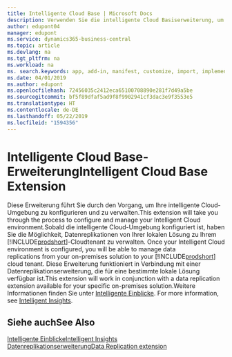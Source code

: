 ```yaml
---
title: Intelligente Cloud Base | Microsoft Docs
description: Verwenden Sie die intelligente Cloud Basiserweiterung, um Ihre lokale Lösung mit Business Central online zu verbinden.
author: edupont04
manager: edupont
ms.service: dynamics365-business-central
ms.topic: article
ms.devlang: na
ms.tgt_pltfrm: na
ms.workload: na
ms. search.keywords: app, add-in, manifest, customize, import, implement
ms.date: 04/01/2019
ms.author: edupont
ms.openlocfilehash: 72456035c2412eca65100708890e281f7d49a5be
ms.sourcegitcommit: bf5f89dfaf5ad9f8f9902941cf3dac3e9f3553e5
ms.translationtype: HT
ms.contentlocale: de-DE
ms.lasthandoff: 05/22/2019
ms.locfileid: "1594356"
---
```

# <a name="intelligent-cloud-base-extension"></a><span data-ttu-id="84751-103">Intelligente Cloud Base-Erweiterung</span><span class="sxs-lookup"><span data-stu-id="84751-103">Intelligent Cloud Base Extension</span></span>

<span data-ttu-id="84751-104">Diese Erweiterung führt Sie durch den Vorgang, um Ihre intelligente Cloud-Umgebung zu konfigurieren und zu verwalten.</span><span class="sxs-lookup"><span data-stu-id="84751-104">This extension will take you through the process to configure and manage your Intelligent Cloud environment.</span></span><span data-ttu-id="84751-105">Sobald die intelligente Cloud-Umgebung konfiguriert ist, haben Sie die Möglichkeit, Datenreplikationen von Ihrer lokalen Lösung zu Ihrem [!INCLUDE[prodshort](includes/prodshort.md)]-Cloudtenant zu verwalten.</span><span class="sxs-lookup"><span data-stu-id="84751-105"> Once your Intelligent Cloud environment is configured, you will be able to manage data replications from your on-premises solution to your [!INCLUDE[prodshort](includes/prodshort.md)] cloud tenant.</span></span> <span data-ttu-id="84751-106">Diese Erweiterung funktioniert in Verbindung mit einer Datenreplikationserweiterung, die für eine bestimmte lokale Lösung verfügbar ist.</span><span class="sxs-lookup"><span data-stu-id="84751-106">This extension will work in conjunction with a data replication extension available for your specific on-premises solution.</span></span><span data-ttu-id="84751-107">Weitere Informationen finden Sie unter [Intelligente Einblicke](about-intelligent-cloud.md).</span><span class="sxs-lookup"><span data-stu-id="84751-107"> For more information, see [Intelligent Insights](about-intelligent-cloud.md).</span></span>  

## <a name="see-also"></a><span data-ttu-id="84751-108">Siehe auch</span><span class="sxs-lookup"><span data-stu-id="84751-108">See Also</span></span>

[<span data-ttu-id="84751-109">Intelligente Einblicke</span><span class="sxs-lookup"><span data-stu-id="84751-109">Intelligent Insights</span></span>](about-intelligent-cloud.md)  
[<span data-ttu-id="84751-110">Datenreplikationserweiterung</span><span class="sxs-lookup"><span data-stu-id="84751-110">Data Replication extension</span></span>](ui-extensions-data-replication.md)  
